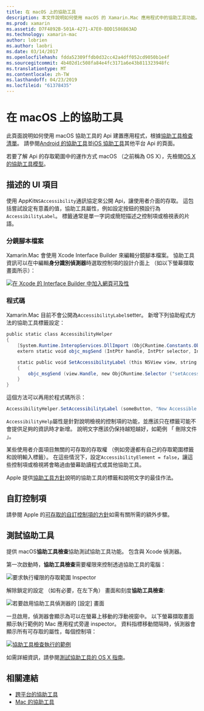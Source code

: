 ```yaml
---
title: 在 macOS 上的協助工具
description: 本文件說明如何使用 macOS 的 Xamarin.Mac 應用程式中的協助工具功能。 它討論的分鏡腳本和程式碼、 自訂控制項，以及測試協助工具中描述的 UI 項目。
ms.prod: xamarin
ms.assetid: D7F4892B-501A-4271-A7E0-BDD1586B63AD
ms.technology: xamarin-mac
author: lobrien
ms.author: laobri
ms.date: 03/14/2017
ms.openlocfilehash: fdda52309ffdb0d32cc42a4dff052cd9050b1e4f
ms.sourcegitcommit: 4b402d1c508fa84e4fc3171a6e43b811323948fc
ms.translationtype: MT
ms.contentlocale: zh-TW
ms.lasthandoff: 04/23/2019
ms.locfileid: "61378435"
---
```

# <a name="accessibility-on-macos"></a>在 macOS 上的協助工具

此頁面說明如何使用 macOS 協助工具的 Api 建置應用程式，根據[協助工具檢查清單](~/cross-platform/app-fundamentals/accessibility.md)。
請參閱[Android 的協助工具](~/android/app-fundamentals/accessibility.md)並[iOS 協助工具](~/ios/app-fundamentals/accessibility.md)其他平台 Api 的頁面。

若要了解 Api 的存取範圍中的運作方式 macOS （之前稱為 OS X），先檢閱[OS X 的協助工具模型](https://developer.apple.com/library/mac/documentation/Accessibility/Conceptual/AccessibilityMacOSX/OSXAXmodel.html)。

## <a name="describing-ui-elements"></a>描述的 UI 項目

使用 AppKit`NSAccessibility`通訊協定來公開 Api，讓使用者介面的存取。 這包括嘗試設定有意義的值，協助工具屬性，例如設定按鈕的預設行為`AccessibilityLabel`。 標籤通常是單一字詞或簡短描述之控制項或檢視表的片語。

### <a name="storyboard-files"></a>分鏡腳本檔案

Xamarin.Mac 會使用 Xcode Interface Builder 來編輯分鏡腳本檔案。
協助工具資訊可以在中編輯**身分識別偵測器**時選取控制項的設計介面上 （如以下螢幕擷取畫面所示）：

[![在 Xcode 的 Interface Builder 中加入網頁可及性](accessibility-images/xcode.png "Xcode 的 Interface Builder 中加入協助工具")](accessibility-images/xcode-large.png#lightbox)

### <a name="code"></a>程式碼

Xamarin.Mac 目前不會公開為`AccessibilityLabel`setter。  新增下列協助程式方法的協助工具標籤設定：

```csharp
public static class AccessibilityHelper
{
    [System.Runtime.InteropServices.DllImport (ObjCRuntime.Constants.ObjectiveCLibrary)]
    extern static void objc_msgSend (IntPtr handle, IntPtr selector, IntPtr label);

    static public void SetAccessibilityLabel (this NSView view, string value)
    {
        objc_msgSend (view.Handle, new ObjCRuntime.Selector ("setAccessibilityLabel:").Handle, new NSString (value).Handle);
    }
}
```

這個方法可以再用於程式碼所示：

```csharp
AccessibilityHelper.SetAccessibilityLabel (someButton, "New Accessible Description");
```

`AccessibilityHelp`屬性是針對說明檢視的控制項的功能，並應該只在標籤可能不會提供足夠的資訊時才新增。 說明文字應該仍保持越短越好，如範例 「 刪除文件 」。

某些使用者介面項目無關的可存取的存取權 （例如旁邊都有自己的存取範圍標籤和說明輸入標籤）。
在這些情況下，設定`AccessibilityElement = false`，讓這些控制項或檢視將會略過由螢幕助讀程式或其他協助工具。

Apple 提供[協助工具方針](https://developer.apple.com/library/mac/documentation/Accessibility/Conceptual/AccessibilityMacOSX/EnhancingtheAccessibilityofStandardAppKitControls.html)說明的協助工具的標籤和說明文字的最佳作法。

## <a name="custom-controls"></a>自訂控制項

請參閱 Apple 的[可存取的自訂控制項的方針](https://developer.apple.com/library/mac/documentation/Accessibility/Conceptual/AccessibilityMacOSX/ImplementingAccessibilityforCustomControls.html)如需有關所需的額外步驟。

## <a name="testing-accessibility"></a>測試協助工具

提供 macOS**協助工具檢查**協助測試協助工具功能。 包含與 Xcode 偵測器。

第一次啟動時，**協助工具檢查**需要權限來控制透過協助工具的電腦：

![要求執行權限的存取範圍 Inspector](accessibility-images/accessibility-inspector-1.png "協助工具檢查要求執行權限")

解除鎖定的設定 （如有必要，在左下角） 畫面和刻度**協助工具檢查**:

![若要啟用協助工具偵測器的 [設定] 畫面](accessibility-images/accessibility-inspector-2.png "來啟用協助工具偵測器的 [設定] 畫面")

一旦啟用，偵測器會顯示為可以在螢幕上移動的浮動視窗中。 以下螢幕擷取畫面顯示執行範例的 Mac 應用程式旁邊 inspector。 資料指標移動間隔時，偵測器會顯示所有可存取的屬性，每個控制項：

[![協助工具檢查執行的範例](accessibility-images/accessibility-example.png "範例的協助工具檢查執行")](accessibility-images/accessibility-example-large.png#lightbox)

如需詳細資訊，請參閱[測試協助工具的 OS X 指南](https://developer.apple.com/library/mac/documentation/Accessibility/Conceptual/AccessibilityMacOSX/OSXAXTestingApps.html)。



## <a name="related-links"></a>相關連結

- [跨平台的協助工具](~/cross-platform/app-fundamentals/accessibility.md)
- [Mac 的協助工具](https://www.apple.com/accessibility/mac/)
